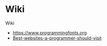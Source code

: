 # Wiki
Wiki

- https://www.programmingfonts.org
- [Best-websites-a-programmer-should-visit](https://github.com/sdmg15/Best-websites-a-programmer-should-visit)
